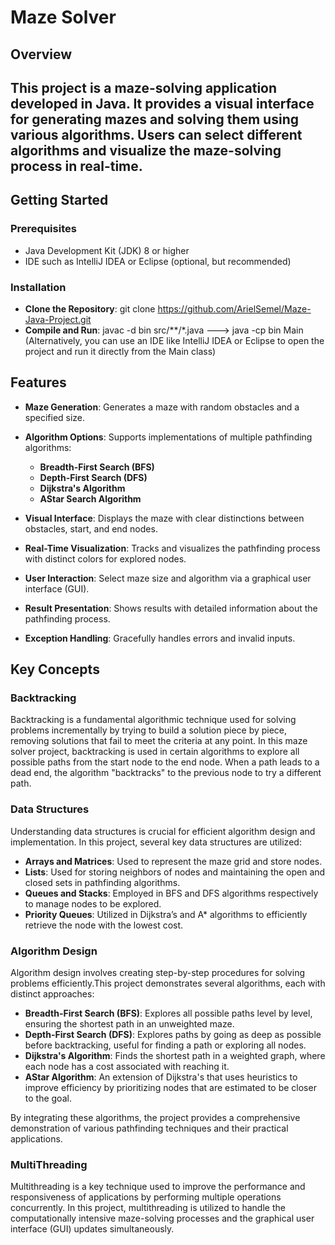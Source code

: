 # Maze Solver

## Overview

## This project is a maze-solving application developed in Java. It provides a visual interface for generating mazes and solving them using various algorithms. Users can select different algorithms and visualize the maze-solving process in real-time.

## Getting Started

### Prerequisites
- Java Development Kit (JDK) 8 or higher
- IDE such as IntelliJ IDEA or Eclipse (optional, but recommended)

### Installation
- **Clone the Repository**: git clone https://github.com/ArielSemel/Maze-Java-Project.git
- **Compile and Run**: javac -d bin src/**/*.java ---> java -cp bin Main (Alternatively, you can use an IDE like IntelliJ IDEA or Eclipse to open the project and run it directly from the Main class)

## Features

- **Maze Generation**: Generates a maze with random obstacles and a specified size.
  
- **Algorithm Options**: Supports implementations of multiple pathfinding algorithms:
  - **Breadth-First Search (BFS)**
  - **Depth-First Search (DFS)**
  - **Dijkstra's Algorithm**
  - **AStar Search Algorithm**
    
- **Visual Interface**: Displays the maze with clear distinctions between obstacles, start, and end nodes.
  
- **Real-Time Visualization**: Tracks and visualizes the pathfinding process with distinct colors for explored nodes.

- **User Interaction**: Select maze size and algorithm via a graphical user interface (GUI).
  
- **Result Presentation**: Shows results with detailed information about the pathfinding process.
  
- **Exception Handling**: Gracefully handles errors and invalid inputs.

## Key Concepts

### Backtracking
Backtracking is a fundamental algorithmic technique used for solving problems incrementally by trying to build a solution piece by piece, removing solutions that fail to meet the criteria at any point. In this maze solver project, backtracking is used in certain algorithms to explore all possible paths from the start node to the end node. When a path leads to a dead end, the algorithm "backtracks" to the previous node to try a different path.

### Data Structures
Understanding data structures is crucial for efficient algorithm design and implementation. In this project, several key data structures are utilized:

- **Arrays and Matrices**: Used to represent the maze grid and store nodes.
- **Lists**: Used for storing neighbors of nodes and maintaining the open and closed sets in pathfinding algorithms.
- **Queues and Stacks**: Employed in BFS and DFS algorithms respectively to manage nodes to be explored.
- **Priority Queues**: Utilized in Dijkstra’s and A* algorithms to efficiently retrieve the node with the lowest cost.
  
### Algorithm Design
Algorithm design involves creating step-by-step procedures for solving problems efficiently.This project demonstrates several algorithms, each with distinct approaches:

- **Breadth-First Search (BFS)**: Explores all possible paths level by level, ensuring the shortest path in an unweighted maze.
- **Depth-First Search (DFS)**: Explores paths by going as deep as possible before backtracking, useful for finding a path or exploring all nodes.
- **Dijkstra's Algorithm**: Finds the shortest path in a weighted graph, where each node has a cost associated with reaching it.
- **AStar Algorithm**: An extension of Dijkstra's that uses heuristics to improve efficiency by prioritizing nodes that are estimated to be closer to the goal.
  
By integrating these algorithms, the project provides a comprehensive demonstration of various pathfinding techniques and their practical applications.

### MultiThreading
Multithreading is a key technique used to improve the performance and responsiveness of applications by performing multiple operations concurrently. In this project, multithreading is utilized to handle the computationally intensive maze-solving processes and the graphical user interface (GUI) updates simultaneously.
